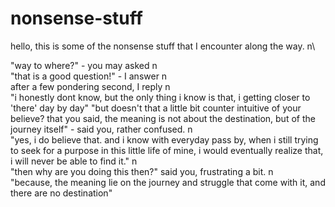 # nonsense-stuff
hello, this is some of the nonsense stuff that I encounter along the way. n\

"way to where?" - you may asked n\
"that is a good question!" - I answer n\
after a few pondering second, I reply n\
"i honestly dont know, but the only thing i know is that, i getting closer to 'there' day by day"
"but doesn't that a little bit counter intuitive of your believe? that you said, the meaning is not about the destination, but of the journey itself" - said you, rather confused. n\
"yes, i do believe that. and i know with everyday pass by, when i still trying to seek for a purpose in this little life of mine, i would eventually realize that, i will never be able to find it." n\
"then why are you doing this then?" said you, frustrating a bit. n\
"because, the meaning lie on the journey and struggle that come with it, and there are no destination"
